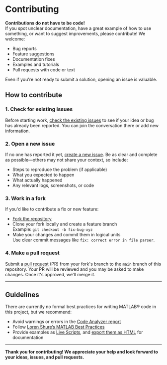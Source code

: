 # Contributing

**Contributions do not have to be code!**  
If you spot unclear documentation, have a great example of how to use something, or want to suggest improvements, please contribute! We welcome:
- Bug reports
- Feature suggestions
- Documentation fixes
- Examples and tutorials
- Pull requests with code or text

Even if you're not ready to submit a solution, opening an issue is valuable.

## How to contribute

### 1. Check for existing issues  
Before starting work, [check the existing issues](https://github.com/your-repo/issues) to see if your idea or bug has already been reported. You can join the conversation there or add new information.

### 2. Open a new issue  
If no one has reported it yet, [create a new issue](https://docs.github.com/en/issues/tracking-your-work-with-issues/creating-an-issue). Be as clear and complete as possible—others may not share your context, so include:
- Steps to reproduce the problem (if applicable)
- What you expected to happen
- What actually happened
- Any relevant logs, screenshots, or code

### 3. Work in a fork  
If you'd like to contribute a fix or new feature:
- [Fork the repository](https://docs.github.com/en/get-started/quickstart/fork-a-repo)
- Clone your fork locally and create a feature branch  
  Example: `git checkout -b fix-bug-xyz`
- Make your changes and commit them in logical units  
  Use clear commit messages like `fix: correct error in file parser`.

### 4. Make a pull request  
Submit a [pull request](https://docs.github.com/en/pull-requests/collaborating-with-pull-requests/proposing-changes-to-your-work-with-pull-requests/about-pull-requests) (PR) from your fork's branch to the `main` branch of this repository. Your PR will be reviewed and you may be asked to make changes. Once it's approved, we'll merge it.

---

## Guidelines

There are currently no formal best practices for writing MATLAB&reg; code in this project, but we recommend:

- Avoid warnings or errors in the [Code Analyzer report](https://www.mathworks.com/help/matlab/matlab_prog/matlab-code-analyzer-report.html)
- Follow [Loren Shure’s MATLAB Best Practices](https://blogs.mathworks.com/loren/category/best-practice/)
- Provide examples as [Live Scripts](https://www.mathworks.com/help/matlab/matlab_prog/what-is-a-live-script-or-function.html), and [export them as HTML](https://www.mathworks.com/help/matlab/matlab_prog/share-live-scripts.html) for documentation

---

**Thank you for contributing! We appreciate your help and look forward to your ideas, issues, and pull requests.**
